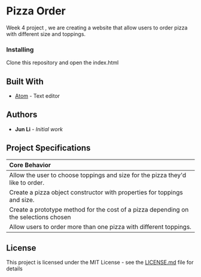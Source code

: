 # Pizza Order

Week 4 project , we are creating a website that allow users to order pizza with different size and toppings.


### Installing

Clone this repository and open the index.html


## Built With

* [Atom](https://atom.io/) - Text editor


## Authors

* **Jun Li** - *Initial work*



## Project Specifications

| Core Behavior |
| :---     |
| Allow the user to choose toppings and size for the pizza they'd like to order. |
| Create a pizza object constructor with properties for toppings and size. |
| Create a prototype method for the cost of a pizza depending on the selections chosen |
| Allow users to order more than one pizza with different toppings. |


## License

This project is licensed under the MIT License - see the [LICENSE.md](LICENSE.md) file for details

